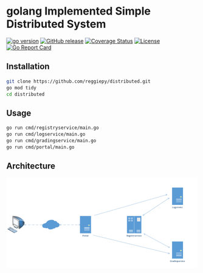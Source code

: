 # golang Implemented Simple Distributed System

[comment]: <> "[![Build Status]&#40;https://travis-ci.org/reggiepy/distributed.svg?branch=master&#41;]&#40;https://travis-ci.org/reggiepy/distributed&#41;"

[comment]: <> "[![Coverage Status]&#40;https://coveralls.io/repos/github/reggiepy/distributed/badge.svg?branch=master&#41;]&#40;https://coveralls.io/github/reggiepy/distributed?branch=master&#41;"
[![go version](https://img.shields.io/badge/go-1.16-success.svg?style=flat)]()
[![GitHub release](https://img.shields.io/badge/build-pass-success.svg?style=flat)]()
[![Coverage Status](https://img.shields.io/badge/coverage-80%25-success.svg?style=flat)]()
[![License](https://img.shields.io/badge/license-GNU%203.0-success.svg?style=flat)]()
[![Go Report Card](https://goreportcard.com/badge/github.com/reggiepy/distributed)](https://goreportcard.com/report/github.com/reggiepy/distributed)

## Installation

```bash
git clone https://github.com/reggiepy/distributed.git
go mod tidy
cd distributed
```

## Usage

```bash
go run cmd/registryservice/main.go
go run cmd/logservice/main.go
go run cmd/gradingservice/main.go
go run cmd/portal/main.go
```

## Architecture

![image-20220328155409148](README.assets/image-20220328155409148.png)